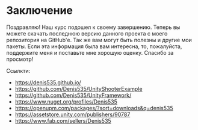 # Заключение
Поздравляю!
Наш курс подошел к своему завершению.
Теперь вы можете скачать последнюю версию данного проекта с моего репозитория на GitHub'е.
Так же вам могут быть полезны и другие мои пакеты.
Если эта информация была вам интересна, то, пожалуйста, поддержите меня и поставьте мне хорошую оценку.
Спасибо за просмотр!

Ссылкти:
- https://denis535.github.io/
- https://github.com/Denis535/UnityShooterExample
- https://github.com/Denis535/UnityFramework/
- https://www.nuget.org/profiles/Denis535
- https://openupm.com/packages/?sort=downloads&q=denis535
- https://assetstore.unity.com/publishers/90787
- https://www.fab.com/sellers/Denis535
